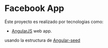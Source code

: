 # Facebook App

Éste proyecto es realizado por tecnologias como:

  +  [AngularJS](http://angularjs.org/) web app.

usando la estructura de [Angular-seed](https://github.com/angular/angular-seed)
